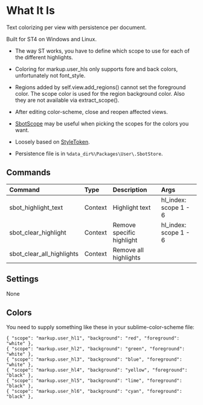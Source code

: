 # What It Is

Text colorizing per view with persistence per document.

Built for ST4 on Windows and Linux.

- The way ST works, you have to define which scope to use for each of the different highlights.
- Coloring for markup.user_hls only supports fore and back colors, unfortunately not font_style.
- Regions added by self.view.add_regions() cannot set the foreground color. The scope color is used
    for the region background color. Also they are not available via extract_scope().
- After editing color-scheme, close and reopen affected views.

- [SbotScope](https://github.com/cepthomas/SbotScope) may be useful when picking the scopes for the colors you want.
- Loosely based on [StyleToken](https://packagecontrol.io/packages/StyleToken).
- Persistence file is in `%data_dir%\Packages\User\.SbotStore`.


## Commands
| Command                    | Type     | Description                   | Args                           |
| :--------                  | :------- | :-------                      | :--------                      |
| sbot_highlight_text        | Context  | Highlight text                | hl_index: scope 1 - 6          |
| sbot_clear_highlight       | Context  | Remove specific highlight     | hl_index: scope 1 - 6          |
| sbot_clear_all_highlights  | Context  | Remove all highlights         |                                |

## Settings
None

## Colors
You need to supply something like these in your sublime-color-scheme file:
```
{ "scope": "markup.user_hl1", "background": "red", "foreground": "white" },
{ "scope": "markup.user_hl2", "background": "green", "foreground": "white" },
{ "scope": "markup.user_hl3", "background": "blue", "foreground": "white" },
{ "scope": "markup.user_hl4", "background": "yellow", "foreground": "black" },
{ "scope": "markup.user_hl5", "background": "lime", "foreground": "black" },
{ "scope": "markup.user_hl6", "background": "cyan", "foreground": "black" },
```
